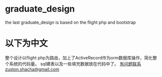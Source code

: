 # graduate_design
the last graduate_design is based on the flight php and bootstrap
# 以下为中文
整个设计以flight php为路由，加上了ActiveRecord作为orm数据库操作，简化整个系统的代码量。
sql建表以及一些填充数据放在代码中了。
有问题联系zuston.shacha@gmail.com

